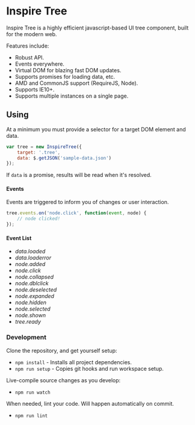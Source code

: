 # Inspire Tree

Inspire Tree is a highly efficient javascript-based UI tree component, built for the modern web.

Features include:

- Robust API.
- Events everywhere.
- Virtual DOM for blazing fast DOM updates.
- Supports promises for loading data, etc.
- AMD and CommonJS support (RequireJS, Node).
- Supports IE10+.
- Supports multiple instances on a single page.

## Using

At a minimum you must provide a selector for a target DOM element and data.

```js
var tree = new InspireTree({
    target: '.tree',
    data: $.getJSON('sample-data.json')
});
```

If `data` is a promise, results will be read when it's resolved.

#### Events

Events are triggered to inform you of changes or user interaction.

```js
tree.events.on('node.click', function(event, node) {
    // node clicked!
});
```

#### Event List

- *data.loaded*
- *data.loaderror*
- *node.added*
- *node.click*
- *node.collapsed*
- *node.dblclick*
- *node.deselected*
- *node.expanded*
- *node.hidden*
- *node.selected*
- *node.shown*
- *tree.ready*

### Development

Clone the repository, and get yourself setup:

- `npm install` - Installs all project dependencies.
- `npm run setup` - Copies git hooks and run workspace setup.

Live-compile source changes as you develop:

- `npm run watch`

When needed, lint your code. Will happen automatically on commit.

- `npm run lint`
